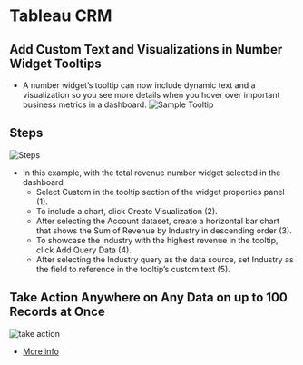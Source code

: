 # Tableau CRM

## Add Custom Text and Visualizations in Number Widget Tooltips
- A number widget’s tooltip can now include dynamic text and a visualization so you see more details when you hover over important business metrics in a dashboard.
![Sample Tooltip ](https://resources.docs.salesforce.com/images/844bb8756e92cf727de55bf0285cfb26.png)

## Steps 

![Steps](https://resources.docs.salesforce.com/images/5ed059bb1372de164eeb06d13226cb45.png)

- In this example, with the total revenue number widget selected in the dashboard 
    - Select Custom in the tooltip section of the widget properties panel (1). 
    - To include a chart, click Create Visualization (2). 
    - After selecting the Account dataset, create a horizontal bar chart that shows the Sum of Revenue by Industry in descending order (3). 
    - To showcase the industry with the highest revenue in the tooltip, click Add Query Data (4). 
    - After selecting the Industry query as the data source, set Industry as the field to reference in the tooltip’s custom text (5).


## Take Action Anywhere on Any Data on up to 100 Records at Once

![take action](https://resources.docs.salesforce.com/images/f5a06f4c1cd5e55d41884a047e92a704.png)
- [More info](https://help.salesforce.com/articleView?id=release-notes.rn_bi_actionability.htm&type=5&release=230)

